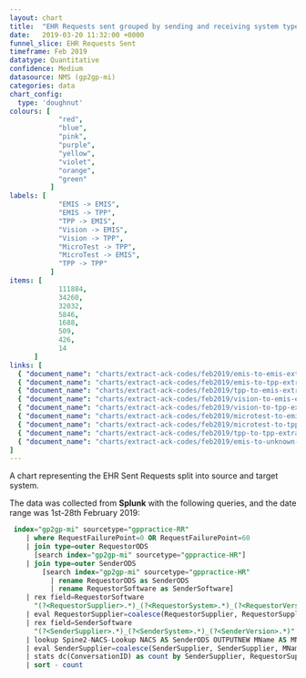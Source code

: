 ```yaml
---
layout: chart
title:  "EHR Requests sent grouped by sending and receiving system type"
date:   2019-03-20 11:32:00 +0000
funnel_slice: EHR Requests Sent
timeframe: Feb 2019
datatype: Quantitative
confidence: Medium
datasource: NMS (gp2gp-mi)
categories: data
chart_config: 
  type: 'doughnut'
colours: [
            "red",
            "blue",
            "pink",
            "purple",
            "yellow",
            "violet",
            "orange",
            "green"
          ]
labels: [
            "EMIS -> EMIS",
            "EMIS -> TPP",
            "TPP -> EMIS",
            "Vision -> EMIS",
            "Vision -> TPP",
            "MicroTest -> TPP",
            "MicroTest -> EMIS",
            "TPP -> TPP"
          ]
items: [
            111884,
            34260,
            32032,
            5846,
            1688,
            509,
            426,
            14
      ]
links: [
  { "document_name": "charts/extract-ack-codes/feb2019/emis-to-emis-extract-ack-codes" },
  { "document_name": "charts/extract-ack-codes/feb2019/emis-to-tpp-extract-ack-codes" },
  { "document_name": "charts/extract-ack-codes/feb2019/tpp-to-emis-extract-ack-codes" },
  { "document_name": "charts/extract-ack-codes/feb2019/vision-to-emis-extract-ack-codes" },
  { "document_name": "charts/extract-ack-codes/feb2019/vision-to-tpp-extract-ack-codes" },
  { "document_name": "charts/extract-ack-codes/feb2019/microtest-to-emis-extract-ack-codes" },
  { "document_name": "charts/extract-ack-codes/feb2019/microtest-to-tpp-extract-ack-codes" },
  { "document_name": "charts/extract-ack-codes/feb2019/tpp-to-tpp-extract-ack-codes" },
  { "document_name": "charts/extract-ack-codes/feb2019/emis-to-unknown-extract-ack-codes8" }
]
---
```

A chart representing the EHR Sent Requests split into source and target system.

The data was collected from **Splunk** with the following queries, and the date range was 1st-28th February 2019:

```sql
 index="gp2gp-mi" sourcetype="gppractice-RR"
    | where RequestFailurePoint=0 OR RequestFailurePoint=60 
    | join type=outer RequestorODS 
      [search index="gp2gp-mi" sourcetype="gppractice-HR"] 
    | join type=outer SenderODS 
        [search index="gp2gp-mi" sourcetype="gppractice-HR" 
          | rename RequestorODS as SenderODS 
          | rename RequestorSoftware as SenderSoftware]
    | rex field=RequestorSoftware 
      "(?<RequestorSupplier>.*)_(?<RequestorSystem>.*)_(?<RequestorVersion>.*)"
    | eval RequestorSupplier=coalesce(RequestorSupplier, RequestorSupplier, "unknown")
    | rex field=SenderSoftware 
      "(?<SenderSupplier>.*)_(?<SenderSystem>.*)_(?<SenderVersion>.*)"
    | lookup Spine2-NACS-Lookup NACS AS SenderODS OUTPUTNEW MName AS MName
    | eval SenderSupplier=coalesce(SenderSupplier, SenderSupplier, MName, MName, "unknown")
    | stats dc(ConversationID) as count by SenderSupplier, RequestorSupplier
    | sort - count
```
